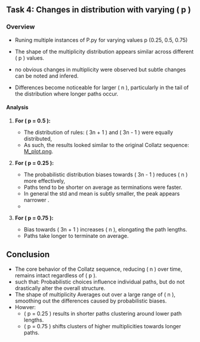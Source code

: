 ## Task 4: Changes in distribution with varying \( p \)

### Overview

- Runing multiple instances of P.py for varying values p \(0.25, 0.5, 0.75\)
- The shape of the multiplicity distribution appears similar across different \( p \) values.

- no obvious changes in multiplicity were observed but subtle changes can be noted and infered.
- Differences become noticeable for larger \( n \), particularly in the tail of the distribution where longer paths occur.

#### Analysis

1. **For \( p = 0.5 \):**

   - The distribution of rules: \( 3n + 1 \) and \( 3n - 1 \) were equally distributed,
   - As such, the results looked similar to the original Collatz sequence: [M_plot.png](plots\M_plot.png).

2. **For \( p = 0.25 \):**

   - The probabilistic distribution biases towards \( 3n - 1 \) reduces \( n \) more effectively,
   - Paths tend to be shorter on average as terminations were faster.
   - In general the std and mean is subtly smaller, the peak appears narrower .
   -

3. **For \( p = 0.75 \):**
   - Bias towards \( 3n + 1 \) increases \( n \), elongating the path lengths.
   - Paths take longer to terminate on average.

## Conclusion

- The core behavior of the Collatz sequence, reducing \( n \) over time, remains intact regardless of \( p \).
- such that: Probabilistic choices influence individual paths, but do not drastically alter the overall structure.
- The shape of multiplicity Averages out over a large range of \( n \), smoothing out the differences caused by probabilistic biases.
- Howver:
  - \( p = 0.25 \) results in shorter paths clustering around lower path lengths.
  - \( p = 0.75 \) shifts clusters of higher multiplicities towards longer paths.
